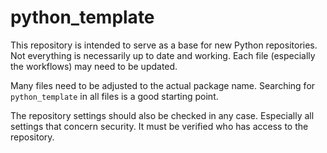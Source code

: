 # python_template

This repository is intended to serve as a base for new Python repositories.
Not everything is necessarily up to date and working.
Each file (especially the workflows) may need to be updated.

Many files need to be adjusted to the actual package name. Searching for `python_template` in all files is a good starting point.

The repository settings should also be checked in any case.
Especially all settings that concern security.
It must be verified who has access to the repository.
